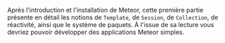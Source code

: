 <!-- [TODO] Améliorer -->
<div style="display:none">\part{Premiers pas}</div>

Après l'introduction et l'installation de Meteor, cette première partie présente en détail les notions de `Template`, de `Session`, de `Collection`, de réactivité, ainsi que le système de paquets. À l'issue de sa lecture vous devriez pouvoir développer des applications Meteor simples.
